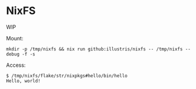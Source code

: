 # NixFS

WIP

Mount:
```
mkdir -p /tmp/nixfs && nix run github:illustris/nixfs -- /tmp/nixfs --debug -f -s
```

Access:
```
$ /tmp/nixfs/flake/str/nixpkgs#hello/bin/hello
Hello, world!
```
